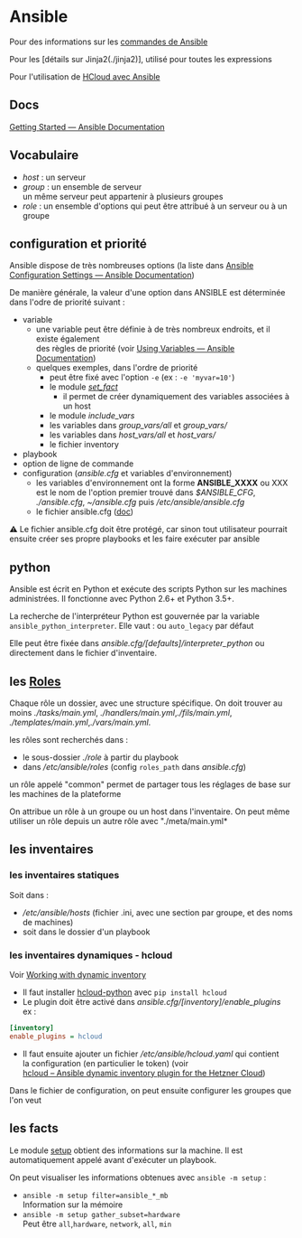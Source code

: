 
# Ansible

Pour des informations sur les [commandes de Ansible](./commands)

Pour les [détails sur Jinja2(./jinja2)], utilisé pour toutes les expressions

Pour l'utilisation de [HCloud avec Ansible](./ansible_and_hcloud)

## Docs

[Getting Started — Ansible Documentation](https://docs.ansible.com/ansible/latest/user_guide/intro_getting_started.html#)


## Vocabulaire
- *host* : un serveur
- *group* : un ensemble de serveur  
un même serveur peut appartenir à plusieurs groupes
- *role* : un ensemble d'options qui peut être attribué à un serveur ou à un groupe

## configuration et priorité

Ansible dispose de très nombreuses options (la liste dans [Ansible Configuration Settings — Ansible Documentation](https://docs.ansible.com/ansible/latest/reference_appendices/config.html#ansible-configuration-settings))

De manière générale, la valeur d'une option dans ANSIBLE est déterminée dans l'odre de priorité suivant :
- variable
  - une variable peut être définie à de très nombreux endroits, et il existe également  
  des règles de priorité (voir [Using Variables — Ansible Documentation](https://docs.ansible.com/ansible/latest/user_guide/playbooks_variables.html#ansible-variable-precedence))
  - quelques exemples, dans l'ordre de priorité
    - peut être fixé avec l'option `-e` (ex : `-e 'myvar=10'`)
    - le module [*set_fact*](https://docs.ansible.com/ansible/latest/modules/set_fact_module.html#set-fact-module)
      - il permet de créer dynamiquement des variables associées à un host
    - le module *include_vars*
    - les variables dans *group_vars/all* et *group_vars/*
    - les variables dans *host_vars/all* et *host_vars/*
    - le fichier inventory
- playbook
- option de ligne de commande
- configuration (*ansible.cfg* et variables d'environnement)  
  - les variables d'environnement ont la forme **ANSIBLE_XXXX** ou XXX est le nom de l'option
premier trouvé dans *$ANSIBLE_CFG*, *./ansible.cfg*, *~/ansible.cfg* puis */etc/ansible/ansible.cfg*
  - le fichier ansible.cfg ([doc](https://docs.ansible.com/ansible/latest/reference_appendices/config.html#ansible-configuration-settings))

:warning: Le fichier ansible.cfg doit être protégé, car sinon tout utilisateur pourrait ensuite créer ses propre playbooks et les faire exécuter par ansible

## python
Ansible est écrit en Python et exécute des scripts Python sur les machines 
administrées. Il fonctionne avec Python 2.6+ et Python 3.5+.

La recherche de l'interpréteur Python est gouvernée par la variable 
`ansible_python_interpreter`. Elle vaut : <path> ou `auto_legacy` par défaut

Elle peut être fixée dans *ansible.cfg/[defaults]/interpreter_python* ou 
directement dans le fichier d'inventaire.

## les [Roles](https://docs.ansible.com/ansible/latest/user_guide/playbooks_reuse_roles.html)

Chaque rôle un dossier, avec une structure spécifique. On doit trouver au 
moins *./tasks/main.yml*, *./handlers/main.yml*,*./fils/main.yml*,
*./templates/main.yml*,*./vars/main.yml*.

les rôles sont recherchés dans :
- le sous-dossier *./role* à partir du playbook
- dans */etc/ansible/roles* (config `roles_path` dans *ansible.cfg*) 

un rôle appelé "common" permet de partager tous les réglages de base sur 
les machines de la plateforme

On attribue un rôle à un groupe ou un host dans l'inventaire. On peut 
même utiliser un rôle depuis un autre rôle avec "./meta/main.yml*

## les inventaires

### les inventaires statiques

Soit dans :
- */etc/ansible/hosts* (fichier .ini, avec une section par groupe,
 et des noms de machines)
- soit dans le dossier d'un playbook

### les inventaires dynamiques - hcloud

Voir [Working with dynamic inventory](https://docs.ansible.com/ansible/latest/user_guide/intro_dynamic_inventory.html#intro-dynamic-inventory)

- Il faut installer [hcloud-python](https://pypi.org/project/hcloud/) avec `pip install hcloud`
- Le plugin doit être activé dans *ansible.cfg/[inventory]/enable_plugins*  
ex  :  
``` ini
[inventory]
enable_plugins = hcloud
```
- Il faut ensuite ajouter un fichier */etc/ansible/hcloud.yaml* qui contient  
la configuration (en particulier le token) (voir  
[hcloud – Ansible dynamic inventory plugin for the Hetzner Cloud](https://docs.ansible.com/ansible/latest/plugins/inventory/hcloud.html))

Dans le fichier de configuration, on peut ensuite configurer les groupes
que l'on veut

## les facts

Le module [setup](https://docs.ansible.com/ansible/latest/modules/setup_module.html) 
obtient des informations sur la machine. Il est automatiquement appelé 
avant d'exécuter un playbook.

On peut visualiser les informations obtenues avec `ansible -m setup` :
- `ansible -m setup filter=ansible_*_mb`  
Information sur la mémoire
- `ansible -m setup gather_subset=hardware`  
Peut être `all`,`hardware`, `network`, `all`, `min`


